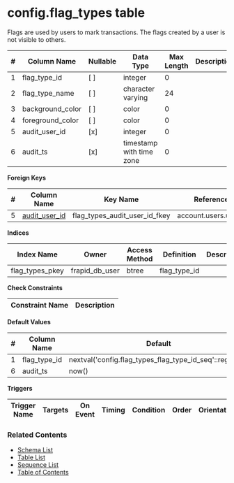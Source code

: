 # config.flag_types table

Flags are used by users to mark transactions. The flags created by a user is not visible to others.

| # | Column Name | Nullable | Data Type | Max Length | Description |
| --- | --- | --- | --- | --- | --- |
| 1 | flag_type_id | [ ] | integer | 0 |  |
| 2 | flag_type_name | [ ] | character varying | 24 |  |
| 3 | background_color | [ ] | color | 0 |  |
| 4 | foreground_color | [ ] | color | 0 |  |
| 5 | audit_user_id | [x] | integer | 0 |  |
| 6 | audit_ts | [x] | timestamp with time zone | 0 |  |



**Foreign Keys**

| # | Column Name | Key Name | References |
| --- | --- | --- | --- |
| 5 | [audit_user_id](../account/users.md) | flag_types_audit_user_id_fkey | account.users.user_id |



**Indices**

| Index Name | Owner | Access Method | Definition | Description |
| --- | --- | --- | --- | --- |
| flag_types_pkey | frapid_db_user | btree | flag_type_id |  |



**Check Constraints**

| Constraint Name | Description |
| --- | --- |



**Default Values**

| # | Column Name | Default |
| --- | --- | --- |
| 1 | flag_type_id | nextval('config.flag_types_flag_type_id_seq'::regclass) |
| 6 | audit_ts | now() |


**Triggers**

| Trigger Name | Targets | On Event | Timing | Condition | Order | Orientation | Description |
| --- | --- | --- | --- | --- | --- | --- | --- |


### Related Contents
* [Schema List](../../schemas.md)
* [Table List](../../tables.md)
* [Sequence List](../../sequences.md)
* [Table of Contents](../../README.md)
